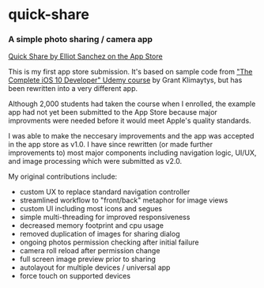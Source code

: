 # quick-share
### A simple photo sharing / camera app

[Quick Share by Elliot Sanchez on the App Store](https://itunes.apple.com/us/app/quick-share/id1173345834)

This is my first app store submission. It's based on sample code from ["The Complete iOS 10 Developer" Udemy course](https://www.udemy.com/the-complete-ios-10-developer-course/) by Grant Klimaytys, but has been rewritten into a very different app.

Although 2,000 students had taken the course when I enrolled, the example app had not yet been submitted to the App Store because major improvments were needed before it would meet Apple's quality standards.

I was able to make the neccesary improvements and the app was accepted in the app store as v1.0. I have since rewritten (or made further improvements to) most major components including navigation logic, UI/UX, and image processing which were submitted as v2.0.

My original contributions include:
* custom UX to replace standard navigation controller
* streamlined workflow to "front/back" metaphor for image views
* custom UI including most icons and segues
* simple multi-threading for improved responsiveness
* decreased memory footprint and cpu usage
* removed duplication of images for sharing dialog
* ongoing photos permission checking after initial failure
* camera roll reload after permission change
* full screen image preview prior to sharing
* autolayout for multiple devices / universal app
* force touch on supported devices
